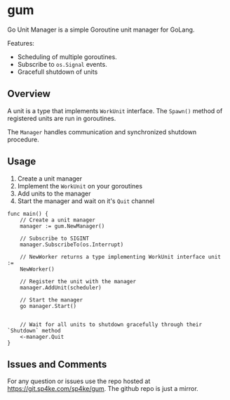 # gum

Go Unit Manager is a simple Goroutine unit manager for GoLang.


Features:

- Scheduling of multiple goroutines.
- Subscribe to `os.Signal` events.
- Gracefull shutdown of units


## Overview

A unit is a type that implements `WorkUnit` interface. The `Spawn()` method
of registered units are run in goroutines. 

The `Manager` handles communication and synchronized shutdown procedure.


## Usage

1. Create a unit manager
2. Implement the `WorkUnit` on your goroutines
3. Add units to the manager
4. Start the manager and wait on it's `Quit` channel

```golang
func main() {
    // Create a unit manager
    manager := gum.NewManager()

    // Subscribe to SIGINT
    manager.SubscribeTo(os.Interrupt)

    // NewWorker returns a type implementing WorkUnit interface unit :=
    NewWorker()

    // Register the unit with the manager
    manager.AddUnit(scheduler)

    // Start the manager
    go manager.Start()


    // Wait for all units to shutdown gracefully through their `Shutdown` method
    <-manager.Quit
}
```

## Issues and Comments

For any question or issues use the repo hosted at
https://git.sp4ke.com/sp4ke/gum. The github repo is just a mirror.
